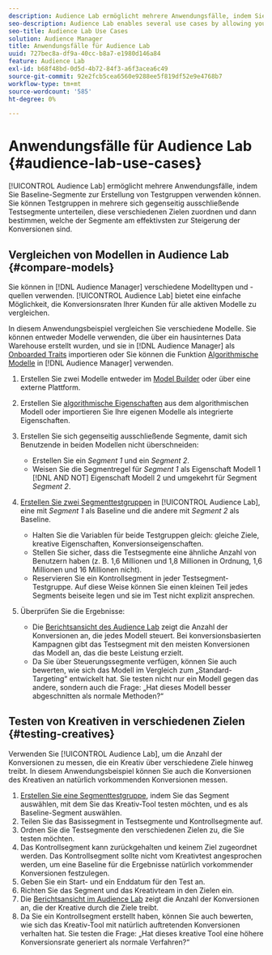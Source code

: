 ```yaml
---
description: Audience Lab ermöglicht mehrere Anwendungsfälle, indem Sie Baseline-Segmente zur Erstellung von Testgruppen verwenden. Sie können Testgruppen in mehrere sich gegenseitig ausschließende Testsegmente unterteilen, diese verschiedenen Zielen zuordnen und dann bestimmen, welche der Segmente am effektivsten zur Steigerung der Konversionen sind.
seo-description: Audience Lab enables several use cases by allowing you to use baseline segments for creating test groups. You can divide test groups into several mutually exclusive test segments, map these to different destinations and then determine which of the segments are most effective in driving conversions.
seo-title: Audience Lab Use Cases
solution: Audience Manager
title: Anwendungsfälle für Audience Lab
uuid: 727bec8a-df9a-40cc-b8a7-e1980d146a84
feature: Audience Lab
exl-id: b68f48bd-0d5d-4b72-84f3-a6f3acea6c49
source-git-commit: 92e2fcb5cea6560e9288ee5f819df52e9e4768b7
workflow-type: tm+mt
source-wordcount: '585'
ht-degree: 0%

---
```


# Anwendungsfälle für Audience Lab {#audience-lab-use-cases}

[!UICONTROL Audience Lab] ermöglicht mehrere Anwendungsfälle, indem Sie Baseline-Segmente zur Erstellung von Testgruppen verwenden können. Sie können Testgruppen in mehrere sich gegenseitig ausschließende Testsegmente unterteilen, diese verschiedenen Zielen zuordnen und dann bestimmen, welche der Segmente am effektivsten zur Steigerung der Konversionen sind.

## Vergleichen von Modellen in Audience Lab {#compare-models}

Sie können in [!DNL Audience Manager] verschiedene Modelltypen und -quellen verwenden. [!UICONTROL Audience Lab] bietet eine einfache Möglichkeit, die Konversionsraten Ihrer Kunden für alle aktiven Modelle zu vergleichen.

<!-- audience-lab-compare-models.xml -->

In diesem Anwendungsbeispiel vergleichen Sie verschiedene Modelle. Sie können entweder Modelle verwenden, die über ein hausinternes Data Warehouse erstellt wurden, und sie in [!DNL Audience Manager] als [Onboarded Traits](../../features/traits/create-onboarded-rule-based-traits.md#create-rules-based-or-onboarded-traits) importieren oder Sie können die Funktion [Algorithmische Modelle](../../features/algorithmic-models/understanding-models.md) in [!DNL Audience Manager] verwenden.

1. Erstellen Sie zwei Modelle entweder im [Model Builder](../../features/algorithmic-models/create-model.md) oder über eine externe Plattform.
1. Erstellen Sie [algorithmische Eigenschaften](../../features/traits/create-algorithmic-traits.md) aus dem algorithmischen Modell oder importieren Sie Ihre eigenen Modelle als integrierte Eigenschaften.
1. Erstellen Sie sich gegenseitig ausschließende Segmente, damit sich Benutzende in beiden Modellen nicht überschneiden:

   * Erstellen Sie ein *Segment 1* und ein *Segment 2*.
   * Weisen Sie die Segmentregel für *Segment 1* als Eigenschaft Modell 1 [!DNL AND NOT] Eigenschaft Modell 2 und umgekehrt für Segment *Segment 2*.

1. [Erstellen Sie zwei Segmenttestgruppen](../../features/audience-lab/audience-lab-manage-test-groups.md#create-test-groups) in [!UICONTROL Audience Lab], eine mit *Segment 1* als Baseline und die andere mit *Segment 2* als Baseline.

   * Halten Sie die Variablen für beide Testgruppen gleich: gleiche Ziele, kreative Eigenschaften, Konversionseigenschaften.
   * Stellen Sie sicher, dass die Testsegmente eine ähnliche Anzahl von Benutzern haben (z. B. 1,6 Millionen und 1,8 Millionen in Ordnung, 1,6 Millionen und 16 Millionen nicht).
   * Reservieren Sie ein Kontrollsegment in jeder Testsegment-Testgruppe. Auf diese Weise können Sie einen kleinen Teil jedes Segments beiseite legen und sie im Test nicht explizit ansprechen.

1. Überprüfen Sie die Ergebnisse:

   * Die [Berichtsansicht des Audience Lab](../../features/audience-lab/audience-lab-reporting-view.md) zeigt die Anzahl der Konversionen an, die jedes Modell steuert. Bei konversionsbasierten Kampagnen gibt das Testsegment mit den meisten Konversionen das Modell an, das die beste Leistung erzielt.
   * Da Sie über Steuerungssegmente verfügen, können Sie auch bewerten, wie sich das Modell im Vergleich zum „Standard-Targeting“ entwickelt hat. Sie testen nicht nur ein Modell gegen das andere, sondern auch die Frage: „Hat dieses Modell besser abgeschnitten als normale Methoden?“

## Testen von Kreativen in verschiedenen Zielen {#testing-creatives}

<!-- audience-lab-creatives-across-destinations.xml -->

Verwenden Sie [!UICONTROL Audience Lab], um die Anzahl der Konversionen zu messen, die ein Kreativ über verschiedene Ziele hinweg treibt. In diesem Anwendungsbeispiel können Sie auch die Konversionen des Kreativen an natürlich vorkommenden Konversionen messen.

1. [Erstellen Sie eine Segmenttestgruppe](../../features/audience-lab/audience-lab-manage-test-groups.md#create-test-groups), indem Sie das Segment auswählen, mit dem Sie das Kreativ-Tool testen möchten, und es als Baseline-Segment auswählen.
1. Teilen Sie das Basissegment in Testsegmente und Kontrollsegmente auf.
1. Ordnen Sie die Testsegmente den verschiedenen Zielen zu, die Sie testen möchten.
1. Das Kontrollsegment kann zurückgehalten und keinem Ziel zugeordnet werden. Das Kontrollsegment sollte nicht vom Kreativtest angesprochen werden, um eine Baseline für die Ergebnisse natürlich vorkommender Konversionen festzulegen.
1. Geben Sie ein Start- und ein Enddatum für den Test an.
1. Richten Sie das Segment und das Kreativteam in den Zielen ein.
1. Die [Berichtsansicht im Audience Lab](../../features/audience-lab/audience-lab-reporting-view.md) zeigt die Anzahl der Konversionen an, die der Kreative durch die Ziele treibt.
1. Da Sie ein Kontrollsegment erstellt haben, können Sie auch bewerten, wie sich das Kreativ-Tool mit natürlich auftretenden Konversionen verhalten hat. Sie testen die Frage: „Hat dieses kreative Tool eine höhere Konversionsrate generiert als normale Verfahren?“

